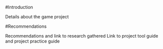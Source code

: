 #Introduction

Details about the game project

#Recommendations

Recommendations and link to research gathered
Link to project tool guide and project practice guide
